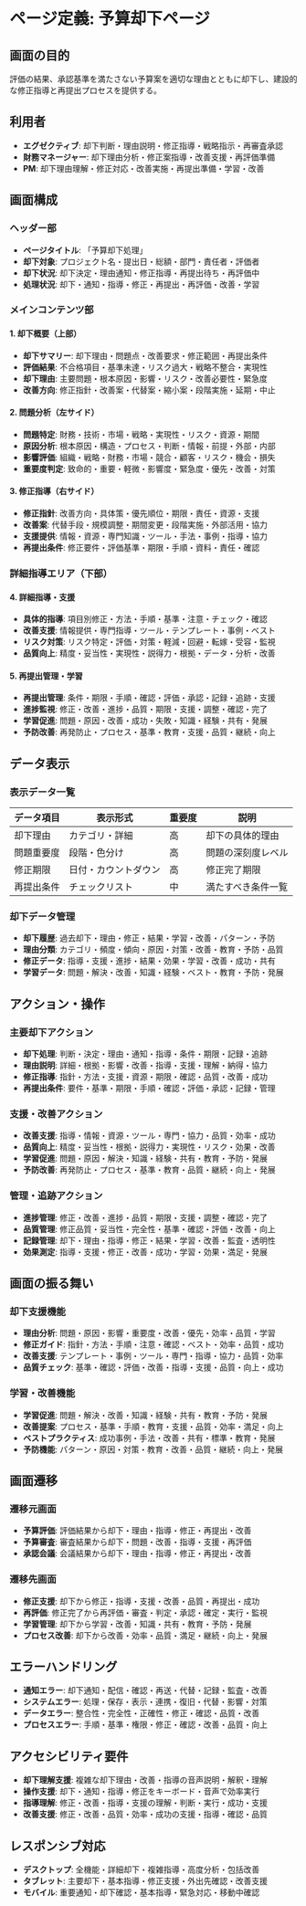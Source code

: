 # ページ定義: 予算却下ページ

## 画面の目的
評価の結果、承認基準を満たさない予算案を適切な理由とともに却下し、建設的な修正指導と再提出プロセスを提供する。

## 利用者
- **エグゼクティブ**: 却下判断・理由説明・修正指導・戦略指示・再審査承認
- **財務マネージャー**: 却下理由分析・修正案指導・改善支援・再評価準備
- **PM**: 却下理由理解・修正対応・改善実施・再提出準備・学習・改善

## 画面構成

### ヘッダー部
- **ページタイトル**: 「予算却下処理」
- **却下対象**: プロジェクト名・提出日・総額・部門・責任者・評価者
- **却下状況**: 却下決定・理由通知・修正指導・再提出待ち・再評価中
- **処理状況**: 却下・通知・指導・修正・再提出・再評価・改善・学習

### メインコンテンツ部

#### 1. 却下概要（上部）
- **却下サマリー**: 却下理由・問題点・改善要求・修正範囲・再提出条件
- **評価結果**: 不合格項目・基準未達・リスク過大・戦略不整合・実現性
- **却下理由**: 主要問題・根本原因・影響・リスク・改善必要性・緊急度
- **改善方向**: 修正指針・改善案・代替案・縮小案・段階実施・延期・中止

#### 2. 問題分析（左サイド）
- **問題特定**: 財務・技術・市場・戦略・実現性・リスク・資源・期間
- **原因分析**: 根本原因・構造・プロセス・判断・情報・前提・外部・内部
- **影響評価**: 組織・戦略・財務・市場・競合・顧客・リスク・機会・損失
- **重要度判定**: 致命的・重要・軽微・影響度・緊急度・優先・改善・対策

#### 3. 修正指導（右サイド）
- **修正指針**: 改善方向・具体策・優先順位・期限・責任・資源・支援
- **改善案**: 代替手段・規模調整・期間変更・段階実施・外部活用・協力
- **支援提供**: 情報・資源・専門知識・ツール・手法・事例・指導・協力
- **再提出条件**: 修正要件・評価基準・期限・手順・資料・責任・確認

### 詳細指導エリア（下部）

#### 4. 詳細指導・支援
- **具体的指導**: 項目別修正・方法・手順・基準・注意・チェック・確認
- **改善支援**: 情報提供・専門指導・ツール・テンプレート・事例・ベスト
- **リスク対策**: リスク特定・評価・対策・軽減・回避・転嫁・受容・監視
- **品質向上**: 精度・妥当性・実現性・説得力・根拠・データ・分析・改善

#### 5. 再提出管理・学習
- **再提出管理**: 条件・期限・手順・確認・評価・承認・記録・追跡・支援
- **進捗監視**: 修正・改善・進捗・品質・期限・支援・調整・確認・完了
- **学習促進**: 問題・原因・改善・成功・失敗・知識・経験・共有・発展
- **予防改善**: 再発防止・プロセス・基準・教育・支援・品質・継続・向上

## データ表示

### 表示データ一覧
| データ項目 | 表示形式 | 重要度 | 説明 |
|-----------|---------|--------|------|
| 却下理由 | カテゴリ・詳細 | 高 | 却下の具体的理由 |
| 問題重要度 | 段階・色分け | 高 | 問題の深刻度レベル |
| 修正期限 | 日付・カウントダウン | 高 | 修正完了期限 |
| 再提出条件 | チェックリスト | 中 | 満たすべき条件一覧 |

### 却下データ管理
- **却下履歴**: 過去却下・理由・修正・結果・学習・改善・パターン・予防
- **理由分類**: カテゴリ・頻度・傾向・原因・対策・改善・教育・予防・品質
- **修正データ**: 指導・支援・進捗・結果・効果・学習・改善・成功・共有
- **学習データ**: 問題・解決・改善・知識・経験・ベスト・教育・予防・発展

## アクション・操作

### 主要却下アクション
- **却下処理**: 判断・決定・理由・通知・指導・条件・期限・記録・追跡
- **理由説明**: 詳細・根拠・影響・改善・指導・支援・理解・納得・協力
- **修正指導**: 指針・方法・支援・資源・期限・確認・品質・改善・成功
- **再提出条件**: 要件・基準・期限・手順・確認・評価・承認・記録・管理

### 支援・改善アクション
- **改善支援**: 指導・情報・資源・ツール・専門・協力・品質・効率・成功
- **品質向上**: 精度・妥当性・根拠・説得力・実現性・リスク・効果・改善
- **学習促進**: 問題・原因・解決・知識・経験・共有・教育・予防・発展
- **予防改善**: 再発防止・プロセス・基準・教育・品質・継続・向上・発展

### 管理・追跡アクション
- **進捗管理**: 修正・改善・進捗・品質・期限・支援・調整・確認・完了
- **品質管理**: 修正品質・妥当性・完全性・基準・確認・評価・改善・向上
- **記録管理**: 却下・理由・指導・修正・結果・学習・改善・監査・透明性
- **効果測定**: 指導・支援・修正・改善・成功・学習・効果・満足・発展

## 画面の振る舞い

### 却下支援機能
- **理由分析**: 問題・原因・影響・重要度・改善・優先・効率・品質・学習
- **修正ガイド**: 指針・方法・手順・注意・確認・ベスト・効率・品質・成功
- **改善支援**: テンプレート・事例・ツール・専門・指導・協力・品質・効率
- **品質チェック**: 基準・確認・評価・改善・指導・支援・品質・向上・成功

### 学習・改善機能
- **学習促進**: 問題・解決・改善・知識・経験・共有・教育・予防・発展
- **改善提案**: プロセス・基準・手順・教育・支援・品質・効率・満足・向上
- **ベストプラクティス**: 成功事例・手法・改善・共有・標準・教育・発展
- **予防機能**: パターン・原因・対策・教育・改善・品質・継続・向上・発展

## 画面遷移

### 遷移元画面
- **予算評価**: 評価結果から却下・理由・指導・修正・再提出・改善
- **予算審査**: 審査結果から却下・問題・改善・指導・支援・再評価
- **承認会議**: 会議結果から却下・理由・指導・修正・再提出・改善

### 遷移先画面
- **修正支援**: 却下から修正・指導・支援・改善・品質・再提出・成功
- **再評価**: 修正完了から再評価・審査・判定・承認・確定・実行・監視
- **学習管理**: 却下から学習・改善・知識・共有・教育・予防・発展
- **プロセス改善**: 却下から改善・効率・品質・満足・継続・向上・発展

## エラーハンドリング
- **通知エラー**: 却下通知・配信・確認・再送・代替・記録・監査・改善
- **システムエラー**: 処理・保存・表示・連携・復旧・代替・影響・対策
- **データエラー**: 整合性・完全性・正確性・修正・確認・品質・改善
- **プロセスエラー**: 手順・基準・権限・修正・確認・改善・品質・向上

## アクセシビリティ要件
- **却下理解支援**: 複雑な却下理由・改善・指導の音声説明・解釈・理解
- **操作支援**: 却下・通知・指導・修正をキーボード・音声で効率実行
- **指導理解**: 修正・改善・指導・支援の理解・判断・実行・成功・支援
- **改善支援**: 修正・改善・品質・効率・成功の支援・指導・確認・品質

## レスポンシブ対応
- **デスクトップ**: 全機能・詳細却下・複雑指導・高度分析・包括改善
- **タブレット**: 主要却下・基本指導・修正支援・外出先確認・改善支援
- **モバイル**: 重要通知・却下確認・基本指導・緊急対応・移動中確認